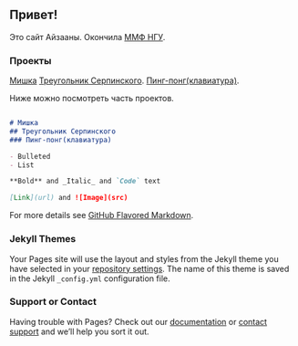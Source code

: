 ## Привет!

Это сайт Айзааны. Окончила [ММФ НГУ](https://www.nsu.ru/n/mathematics-mechanics-department).


### Проекты

[Мишка](https://ayzaana.github.io/misha)
[Треугольник Серпинского](https://ayzaana.github.io/The_Sierpinski_triangle/).
[Пинг-понг(клавиатура)](https://ayzaana.github.io/pingpong/).

Ниже можно посмотреть часть проектов.

```markdown

# Мишка
## Треугольник Серпинского
### Пинг-понг(клавиатура)

- Bulleted
- List

**Bold** and _Italic_ and `Code` text

[Link](url) and ![Image](src)
```

For more details see [GitHub Flavored Markdown](https://guides.github.com/features/mastering-markdown/).

### Jekyll Themes

Your Pages site will use the layout and styles from the Jekyll theme you have selected in your [repository settings](https://github.com/Ayzaana/Ayzaana.githab.io/settings). The name of this theme is saved in the Jekyll `_config.yml` configuration file.

### Support or Contact

Having trouble with Pages? Check out our [documentation](https://help.github.com/categories/github-pages-basics/) or [contact support](https://github.com/contact) and we’ll help you sort it out.
